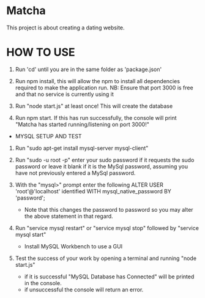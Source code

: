 # Matcha
 This project is about creating a dating website.

# HOW TO USE
1. Run 'cd' until you are in the same folder as 'package.json'
2. Run npm install, this will allow the npm to install all dependencies
	required to make the application run.
NB: Ensure that port 3000 is free and that no service is currently using it

3. Run "node start.js" at least once! This will create the database
4. Run npm start. If this has run successfully, the console will print
	"Matcha has started running/listening on port 3000!"

- MYSQL SETUP AND TEST
1. Run "sudo apt-get install mysql-server mysql-client"
2. Run "sudo -u root -p" enter your sudo password if it requests the sudo password
	or leave it blank if it is the MySql password, assuming you have not previously
	entered a MySql password.
3. With the "mysql>" prompt enter the following
	ALTER USER 'root'@'localhost' identified WITH mysql_native_password BY 'password';

	- Note that this changes the password to password so you may alter the above statement
		in that regard.
4.	Run "service mysql restart" or "service mysql stop" followed by "service mysql start"
	- Install MySQL Workbench to use a GUI
5.	Test the success of your work by opening a terminal and running "node start.js"
	- if it is successful "MySQL Database has Connected" will be printed in the console.
	- if unsuccessful the console will return an error.